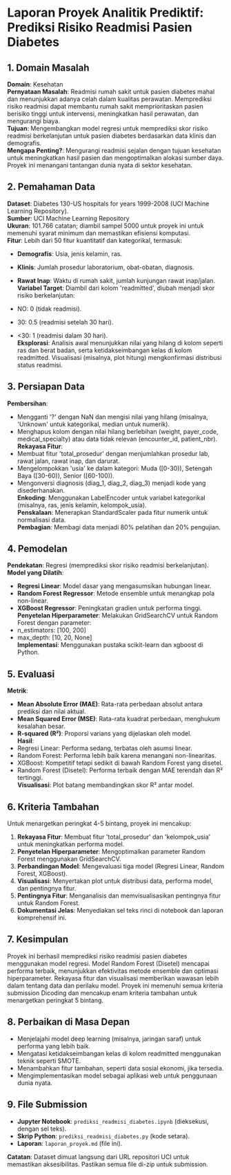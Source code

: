 # Laporan Proyek Analitik Prediktif: Prediksi Risiko Readmisi Pasien Diabetes

## 1. Domain Masalah

**Domain**: Kesehatan\
**Pernyataan Masalah**: Readmisi rumah sakit untuk pasien diabetes mahal dan menunjukkan adanya celah dalam kualitas perawatan. Memprediksi risiko readmisi dapat membantu rumah sakit memprioritaskan pasien berisiko tinggi untuk intervensi, meningkatkan hasil perawatan, dan mengurangi biaya.\
**Tujuan**: Mengembangkan model regresi untuk memprediksi skor risiko readmisi berkelanjutan untuk pasien diabetes berdasarkan data klinis dan demografis.\
**Mengapa Penting?**: Mengurangi readmisi sejalan dengan tujuan kesehatan untuk meningkatkan hasil pasien dan mengoptimalkan alokasi sumber daya. Proyek ini menangani tantangan dunia nyata di sektor kesehatan.

## 2. Pemahaman Data

**Dataset**: Diabetes 130-US hospitals for years 1999-2008 (UCI Machine Learning Repository).\
**Sumber**: UCI Machine Learning Repository\
**Ukuran**: 101.766 catatan; diambil sampel 5000 untuk proyek ini untuk memenuhi syarat minimum dan memastikan efisiensi komputasi.\
**Fitur**: Lebih dari 50 fitur kuantitatif dan kategorikal, termasuk:

- **Demografis**: Usia, jenis kelamin, ras.

- **Klinis**: Jumlah prosedur laboratorium, obat-obatan, diagnosis.

- **Rawat Inap**: Waktu di rumah sakit, jumlah kunjungan rawat inap/jalan.\
  **Variabel Target**: Diambil dari kolom 'readmitted', diubah menjadi skor risiko berkelanjutan:

- NO: 0 (tidak readmisi).

- 30: 0.5 (readmisi setelah 30 hari).

- &lt;30: 1 (readmisi dalam 30 hari).\
  **Eksplorasi**: Analisis awal menunjukkan nilai yang hilang di kolom seperti ras dan berat badan, serta ketidakseimbangan kelas di kolom readmitted. Visualisasi (misalnya, plot hitung) mengkonfirmasi distribusi status readmisi.

## 3. Persiapan Data

**Pembersihan**:

- Mengganti '?' dengan NaN dan mengisi nilai yang hilang (misalnya, 'Unknown' untuk kategorikal, median untuk numerik).
- Menghapus kolom dengan nilai hilang berlebihan (weight, payer_code, medical_specialty) atau data tidak relevan (encounter_id, patient_nbr).\
  **Rekayasa Fitur**:
- Membuat fitur 'total_prosedur' dengan menjumlahkan prosedur lab, rawat jalan, rawat inap, dan darurat.
- Mengelompokkan 'usia' ke dalam kategori: Muda (\[0-30)), Setengah Baya (\[30-60)), Senior (\[60-100)).
- Mengonversi diagnosis (diag_1, diag_2, diag_3) menjadi kode yang disederhanakan.\
  **Enkoding**: Menggunakan LabelEncoder untuk variabel kategorikal (misalnya, ras, jenis kelamin, kelompok_usia).\
  **Penskalaan**: Menerapkan StandardScaler pada fitur numerik untuk normalisasi data.\
  **Pembagian**: Membagi data menjadi 80% pelatihan dan 20% pengujian.

## 4. Pemodelan

**Pendekatan**: Regresi (memprediksi skor risiko readmisi berkelanjutan).\
**Model yang Dilatih**:

- **Regresi Linear**: Model dasar yang mengasumsikan hubungan linear.
- **Random Forest Regressor**: Metode ensemble untuk menangkap pola non-linear.
- **XGBoost Regressor**: Peningkatan gradien untuk performa tinggi.\
  **Penyetelan Hiperparameter**: Melakukan GridSearchCV untuk Random Forest dengan parameter:
- n_estimators: \[100, 200\]
- max_depth: \[10, 20, None\]\
  **Implementasi**: Menggunakan pustaka scikit-learn dan xgboost di Python.

## 5. Evaluasi

**Metrik**:

- **Mean Absolute Error (MAE)**: Rata-rata perbedaan absolut antara prediksi dan nilai aktual.
- **Mean Squared Error (MSE)**: Rata-rata kuadrat perbedaan, menghukum kesalahan besar.
- **R-squared (R²)**: Proporsi varians yang dijelaskan oleh model.\
  **Hasil**:
- Regresi Linear: Performa sedang, terbatas oleh asumsi linear.
- Random Forest: Performa lebih baik karena menangani non-linearitas.
- XGBoost: Kompetitif tetapi sedikit di bawah Random Forest yang disetel.
- Random Forest (Disetel): Performa terbaik dengan MAE terendah dan R² tertinggi.\
  **Visualisasi**: Plot batang membandingkan skor R² antar model.

## 6. Kriteria Tambahan

Untuk menargetkan peringkat 4-5 bintang, proyek ini mencakup:

1. **Rekayasa Fitur**: Membuat fitur 'total_prosedur' dan 'kelompok_usia' untuk meningkatkan performa model.
2. **Penyetelan Hiperparameter**: Mengoptimalkan parameter Random Forest menggunakan GridSearchCV.
3. **Perbandingan Model**: Mengevaluasi tiga model (Regresi Linear, Random Forest, XGBoost).
4. **Visualisasi**: Menyertakan plot untuk distribusi data, performa model, dan pentingnya fitur.
5. **Pentingnya Fitur**: Menganalisis dan memvisualisasikan pentingnya fitur untuk Random Forest.
6. **Dokumentasi Jelas**: Menyediakan sel teks rinci di notebook dan laporan komprehensif ini.

## 7. Kesimpulan

Proyek ini berhasil memprediksi risiko readmisi pasien diabetes menggunakan model regresi. Model Random Forest (Disetel) mencapai performa terbaik, menunjukkan efektivitas metode ensemble dan optimasi hiperparameter. Rekayasa fitur dan visualisasi memberikan wawasan lebih dalam tentang data dan perilaku model. Proyek ini memenuhi semua kriteria submission Dicoding dan mencakup enam kriteria tambahan untuk menargetkan peringkat 5 bintang.

## 8. Perbaikan di Masa Depan

- Menjelajahi model deep learning (misalnya, jaringan saraf) untuk performa yang lebih baik.
- Mengatasi ketidakseimbangan kelas di kolom readmitted menggunakan teknik seperti SMOTE.
- Menambahkan fitur tambahan, seperti data sosial ekonomi, jika tersedia.
- Mengimplementasikan model sebagai aplikasi web untuk penggunaan dunia nyata.

## 9. File Submission

- **Jupyter Notebook**: `prediksi_readmisi_diabetes.ipynb` (dieksekusi, dengan sel teks).
- **Skrip Python**: `prediksi_readmisi_diabetes.py` (kode setara).
- **Laporan**: `laporan_proyek.md` (file ini).

**Catatan**: Dataset dimuat langsung dari URL repositori UCI untuk memastikan aksesibilitas. Pastikan semua file di-zip untuk submission.
